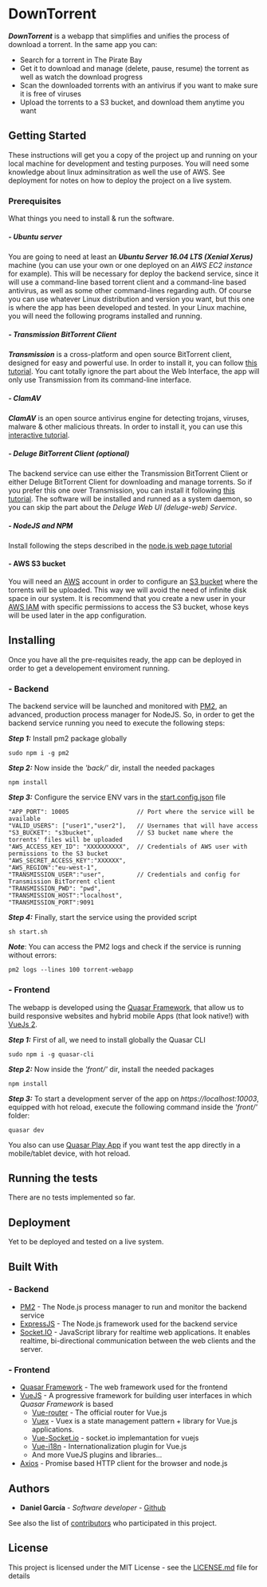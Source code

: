 #  DownTorrent
_**DownTorrent**_ is a webapp that simplifies and unifies the process of download a torrent. In the same app you can:
* Search for a torrent in The Pirate Bay
* Get it to download  and manage (delete, pause, resume) the torrent as well as watch the download progress
* Scan the downloaded torrents with an antivirus if you want to make sure it is free of viruses
* Upload the torrents to a S3 bucket, and download them anytime you want

## Getting Started
These instructions will get you a copy of the project up and running on your local machine for development and testing purposes. You will need some knowledge about linux adminsitration as well the use of AWS.
See deployment for notes on how to deploy the project on a live system. 

### Prerequisites
What things you need to install & run the software.

##### - Ubuntu server
You are going to need at least an _**Ubuntu Server 16.04 LTS (Xenial Xerus)**_ machine (you can use your own or one deployed on an _AWS EC2 instance_ for example). This will be necessary for deploy the backend service, since it will use a command-line based torrent client and a command-line based antivirus, as well as some other command-lines regarding auth.
Of course you can use whatever Linux distribution and version you want, but this one is where the app has been developed and tested.
In your Linux machine, you will need the following programs installed and running.

##### - Transmission BitTorrent Client
_**Transmission**_ is a cross-platform and open source BitTorrent client, designed for easy and powerful use.
In order to install it, you can follow [this tutorial](https://help.ubuntu.com/community/TransmissionHowTo). You cant totally ignore the part about the Web Interface, the app will only use Transmission from its command-line interface.

##### - ClamAV
_**ClamAV**_ is an open source antivirus engine for detecting trojans, viruses, malware & other malicious threats.
In order to install it, you can use this [interactive tutorial](https://www.katacoda.com/dgarcia/scenarios/clamav).

##### - Deluge BitTorrent Client (optional)
The backend service can use either the Transmission BitTorrent Client or either Deluge BitTorrent Client for downloading and manage torrents. So if you prefer this one over Transmission, you can install it following [this tutorial](http://dev.deluge-torrent.org/wiki/UserGuide/Service/systemd). The software will be installed and runned as a system daemon, so you can skip the part about the _Deluge Web UI (deluge-web) Service_.

##### - NodeJS and NPM
Install following the steps described in the [node.js web page tutorial](https://nodejs.org/en/download/package-manager/#debian-and-ubuntu-based-linux-distributions)

#### - AWS S3 bucket
You will need an [AWS](https://aws.amazon.com/) account in order to configure an [S3 bucket](https://aws.amazon.com/s3/?nc1=h_ls) where the torrents will be uploaded. This way we will avoid the need of infinite disk space in our system. It is recommend that you create a new user in your [AWS IAM](https://aws.amazon.com/iam/?nc1=h_ls) with specific permissions to access the S3 bucket, whose keys will be used later in the app configuration.

## Installing
Once you have all the pre-requisites ready, the app can be deployed in order to get a developement enviroment running.

### - Backend
The backend service will be launched and monitored with [PM2](http://pm2.keymetrics.io/), an advanced, production process manager for NodeJS. So, in order to get the backend service running you need to execute the following steps:

**_Step 1:_** Install pm2 package globally
```
sudo npm i -g pm2
```
**_Step 2:_** Now inside the _'back/'_ dir, install the needed packages
```
npm install
```
**_Step 3:_** Configure the service ENV vars in the [start.config.json](back/start.config.json) file
```
"APP_PORT": 10005                   // Port where the service will be available
"VALID_USERS": ["user1","user2"],   // Usernames that will have access
"S3_BUCKET": "s3bucket",            // S3 bucket name where the torrents' files will be uploaded
"AWS_ACCESS_KEY_ID": "XXXXXXXXXX",  // Credentials of AWS user with permissions to the S3 bucket
"AWS_SECRET_ACCESS_KEY":"XXXXXX",
"AWS_REGION":"eu-west-1",
"TRANSMISSION_USER":"user",         // Credentials and config for Transmission BitTorrent client
"TRANSMISSION_PWD": "pwd",
"TRANSMISSION_HOST":"localhost",
"TRANSMISSION_PORT":9091
```
**_Step 4:_** Finally, start the service using the provided script
```
sh start.sh
```

**_Note_**: You can access the PM2 logs and check if the service is running without errors:
```
pm2 logs --lines 100 torrent-webapp
```

### - Frontend
The webapp is developed using the [Quasar Framework](http://quasar-framework.org/), that allow us to build responsive websites and hybrid mobile Apps (that look native!) with [VueJs 2](https://vuejs.org/).

**_Step 1:_** First of all, we need to install globally the Quasar CLI
```
sudo npm i -g quasar-cli
```
**_Step 2:_** Now inside the _'front/'_ dir, install the needed packages
```
npm install
```
**_Step 3:_** To start a development server of the app on _https://localhost:10003_, equipped with hot reload, execute the following command inside the _'front/'_ folder:
```
quasar dev
```
You also can use [Quasar Play App](http://quasar-framework.org/guide/#Quasar-Play-App) if you want test the app directly in a mobile/tablet device, with hot reload.

## Running the tests
There are no tests implemented so far.

## Deployment
Yet to be deployed and tested on a live system.

## Built With
### - Backend
* [PM2](http://pm2.keymetrics.io/) -  The Node.js process manager to run and monitor the backend service
* [ExpressJS](https://expressjs.com/) - The Node.js framework used for the backend service
* [Socket.IO](https://socket.io/) - JavaScript library for realtime web applications. It enables realtime, bi-directional communication between the web clients and the server.
### - Frontend
* [Quasar Framework](http://quasar-framework.org/) - The web framework used for the frontend
* [VueJS](https://vuejs.org/) - A progressive framework for building user interfaces in which _Quasar Framework_ is based
    * [Vue-router](https://router.vuejs.org/en/) - The official router for Vue.js
    * [Vuex](https://vuex.vuejs.org/en/intro.html) - Vuex is a state management pattern + library for Vue.js applications.
    * [Vue-Socket.io](https://github.com/MetinSeylan/Vue-Socket.io) - socket.io implemantation for vuejs
    * [Vue-i18n](https://github.com/kazupon/vue-i18n) - Internationalization plugin for Vue.js
    * And more VueJS plugins and libraries...
* [Axios](https://github.com/mzabriskie/axios) - Promise based HTTP client for the browser and node.js

## Authors

* **Daniel García** - *Software developer* - [Github](https://github.com/daniegarcia254)

See also the list of [contributors](https://github.com/daniegarcia254/DownTorrent/graphs/contributors) who participated in this project.

## License

This project is licensed under the MIT License - see the [LICENSE.md](LICENSE.md) file for details
